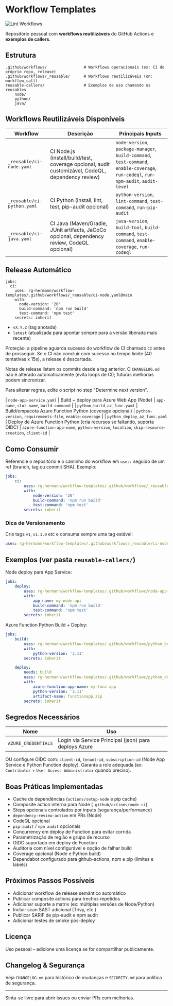 # Workflow Templates

![Lint Workflows](https://github.com/rg-hermann/workflow-templates/actions/workflows/lint-workflows.yaml/badge.svg)

Repositório pessoal com **workflows reutilizáveis** do GitHub Actions e **exemplos de callers**.

## Estrutura

```
.github/workflows/                # Workflows operacionais (ex: CI do próprio repo, release)
.github/workflows/_reusable/      # Workflows reutilizáveis (on: workflow_call)
reusable-callers/                 # Exemplos de uso chamando os reusables
	node/
	python/
	java/
```

## Workflows Reutilizáveis Disponíveis

| Workflow | Descrição | Principais Inputs |
|----------|-----------|------------------|
| `_reusable/ci-node.yaml` | CI Node.js (install/build/test, coverage opcional, audit customizável, CodeQL, dependency review) | `node-version`, `package-manager`, `build-command`, `test-command`, `enable-coverage`, `run-codeql`, `run-npm-audit`, `audit-level` |
| `_reusable/ci-python.yaml` | CI Python (install, lint, test, pip-audit opcional) | `python-version`, `lint-command`, `test-command`, `run-pip-audit` |
| `_reusable/ci-java.yaml` | CI Java (Maven/Gradle, JUnit artifacts, JaCoCo opcional, dependency review, CodeQL opcional) | `java-version`, `build-tool`, `build-command`, `test-command`, `enable-coverage`, `run-codeql` |
## Release Automático
```
jobs:
  ci:
    uses: rg-hermann/workflow-templates/.github/workflows/_reusable/ci-node.yaml@main
    with:
      node-version: '20'
      build-command: 'npm run build'
      test-command: 'npm test'
    secrets: inherit
```
- `vX.Y.Z` (tag anotada)
- `latest` (atualizada para apontar sempre para a versão liberada mais recente)

Proteção: a pipeline aguarda sucesso do workflow de CI chamado `CI` antes de prosseguir. Se o CI não concluir com sucesso no tempo limite (40 tentativas x 15s), a release é descartada.

Notas de release listam os commits desde a tag anterior. O `CHANGELOG.md` não é alterado automaticamente (evita loops de CI); futuras melhorias podem sincronizar.

Para alterar regras, edite o script no step "Determine next version".

| `node-app-service.yaml` | Build + deploy para Azure Web App (Node) | `app-name`, `slot-name`, `build-command` |
| `python_build_az_func.yaml` | Build/empacota Azure Function Python (coverage opcional) | `python-version`, `requirements-file`, `enable-coverage` |
| `python_deploy_az_func.yaml` | Deploy de Azure Function Python (cria recursos se faltando, suporta OIDC) | `azure-function-app-name`, `python-version`, `location`, `skip-resource-creation`, `client-id` |

## Como Consumir

Referencie o repositório e o caminho do workflow em `uses:` seguido de um ref (branch, tag ou commit SHA). Exemplo:

```yaml
jobs:
	ci:
		uses: rg-hermann/workflow-templates/.github/workflows/_reusable/ci-node.yaml@main
		with:
			node-version: '20'
			build-command: 'npm run build'
			test-command: 'npm test'
		secrets: inherit
```

### Dica de Versionamento

Crie tags `v1`, `v1.1.0` etc e consuma sempre uma tag estável:

```yaml
uses: rg-hermann/workflow-templates/.github/workflows/_reusable/ci-node.yaml@v1
```

## Exemplos (ver pasta `reusable-callers/`)

Node deploy para App Service:
```yaml
jobs:
	deploy:
		uses: rg-hermann/workflow-templates/.github/workflows/node-app-service.yaml@main
		with:
			app-name: my-node-api
			build-command: 'npm run build'
			test-command: 'npm test'
		secrets: inherit
```

Azure Function Python Build + Deploy:
```yaml
jobs:
	build:
		uses: rg-hermann/workflow-templates/.github/workflows/python_build_az_func.yaml@main
		with:
			python-version: '3.11'
		secrets: inherit

	deploy:
		needs: build
		uses: rg-hermann/workflow-templates/.github/workflows/python_deploy_az_func.yaml@main
		with:
			azure-function-app-name: my-func-app
			python-version: '3.11'
			artifact-name: functionapp.zip
		secrets: inherit
```

## Segredos Necessários

| Nome | Uso |
|------|-----|
| `AZURE_CREDENTIALS` | Login via Service Principal (json) para deploys Azure |

OU configure OIDC com: `client-id`, `tenant-id`, `subscription-id` (Node App Service e Python Function deploy). Garanta a role adequada (ex: `Contributor` + `User Access Administrator` quando preciso).

## Boas Práticas Implementadas

- Cache de dependências (`actions/setup-node` e pip cache)
- Composite action interna para Node (`.github/actions/node-ci`)
- Steps opcionais controlados por inputs (segurança/performance)
- `dependency-review-action` em PRs (Node)
- CodeQL opcional
- `pip-audit` / `npm audit` opcionais
- Concurrency em deploy de Function para evitar corrida
- Parametrização de região e grupo de recurso
- OIDC suportado em deploy de Function
- Auditoria com nível configurável e opção de falhar build
- Coverage opcional (Node e Python build)
- Dependabot configurado para github-actions, npm e pip (limites e labels)

## Próximos Passos Possíveis

- Adicionar workflow de release semântico automático
- Publicar composite actions para trechos repetidos
- Adicionar suporte a matrix (ex: múltiplas versões de Node/Python)
- Incluir scan SAST adicional (Trivy, etc.)
- Publicar SARIF de pip-audit e npm audit
- Adicionar testes de smoke pós-deploy

## Licença

Uso pessoal – adicione uma licença se for compartilhar publicamente.

## Changelog & Segurança

Veja `CHANGELOG.md` para histórico de mudanças e `SECURITY.md` para política de segurança.

---
Sinta-se livre para abrir issues ou enviar PRs com melhorias.
